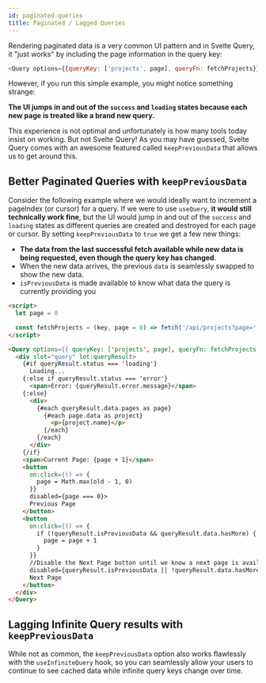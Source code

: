 ```yaml
---
id: paginated-queries
title: Paginated / Lagged Queries
---
```


Rendering paginated data is a very common UI pattern and in Svelte Query, it "just works" by including the page information in the query key:

```js
<Query options={{queryKey: ['projects', page], queryFn: fetchProjects}} />
```

However, if you run this simple example, you might notice something strange:

**The UI jumps in and out of the `success` and `loading` states because each new page is treated like a brand new query.**

This experience is not optimal and unfortunately is how many tools today insist on working. But not Svelte Query! As you may have guessed, Svelte Query comes with an awesome featured called `keepPreviousData` that allows us to get around this.

## Better Paginated Queries with `keepPreviousData`

Consider the following example where we would ideally want to increment a pageIndex (or cursor) for a query. If we were to use `useQuery`, **it would still technically work fine**, but the UI would jump in and out of the `success` and `loading` states as different queries are created and destroyed for each page or cursor. By setting `keepPreviousData` to `true` we get a few new things:

- **The data from the last successful fetch available while new data is being requested, even though the query key has changed**.
- When the new data arrives, the previous `data` is seamlessly swapped to show the new data.
- `isPreviousData` is made available to know what data the query is currently providing you

```markdown
<script>
  let page = 0

  const fetchProjects = (key, page = 0) => fetch('/api/projects?page=' + page)
</script>

<Query options={{ queryKey: ['projects', page], queryFn: fetchProjects }}>
  <div slot="query" let:queryResult>
    {#if queryResult.status === 'loading'}
      Loading...
    {:else if queryResult.status === 'error'}
      <span>Error: {queryResult.error.message}</span>
    {:else}
      <div>
        {#each queryResult.data.pages as page}
          {#each page.data as project}
            <p>{project.name}</p>
          {/each}
        {/each}
      </div>
    {/if}
    <span>Current Page: {page + 1}</span>
    <button
      on:click={() => {
        page = Math.max(old - 1, 0)
      }}
      disabled={page === 0}>
      Previous Page
    </button>
    <button
      on:click={() => {
        if (!queryResult.isPreviousData && queryResult.data.hasMore) {
          page = page + 1
        }
      }}
      //Disable the Next Page button until we know a next page is available
      disabled={queryResult.isPreviousData || !queryResult.data.hasMore}>
      Next Page
    </button>
  </div>
</Query>

```

## Lagging Infinite Query results with `keepPreviousData`

While not as common, the `keepPreviousData` option also works flawlessly with the `useInfiniteQuery` hook, so you can seamlessly allow your users to continue to see cached data while infinite query keys change over time.
